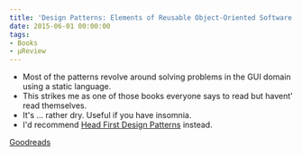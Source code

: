 ```yaml
---
title: 'Design Patterns: Elements of Reusable Object-Oriented Software'
date: 2015-06-01 00:00:00
tags:
- Books
- μReview
---
```

- Most of the patterns revolve around solving problems in the GUI domain using a static language.
- This strikes me as one of those books everyone says to read but havent' read themselves.
- It's ... rather dry.  Useful if you have insomnia.
- I'd recommend [Head First Design Patterns](https://www.goodreads.com/book/show/58128.Head_First_Design_Patterns?utm_medium=api&amp;utm_source=blog_book) instead.

[Goodreads](https://www.goodreads.com/book/show/85009.Design_Patterns?utm_medium=api&amp;utm_source=blog_book)